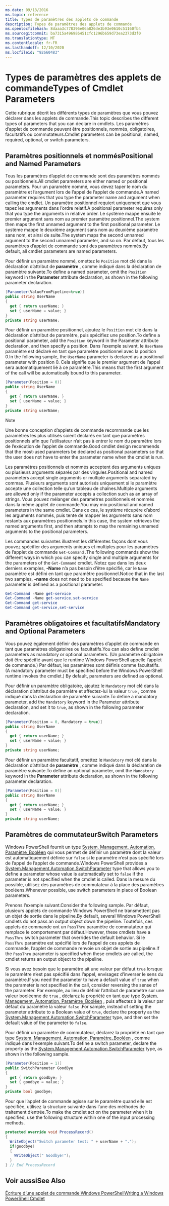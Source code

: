 ```yaml
---
ms.date: 09/13/2016
ms.topic: reference
title: Types de paramètres des applets de commande
description: Types de paramètres des applets de commande
ms.openlocfilehash: 8daaa3c778396e06a826de3b93e0610c51160fb4
ms.sourcegitcommit: ba7315a496986451cfc1296b659d73ea2373d3f0
ms.translationtype: MT
ms.contentlocale: fr-FR
ms.lasthandoff: 12/10/2020
ms.locfileid: "92660483"
---
```

# <a name="types-of-cmdlet-parameters"></a><span data-ttu-id="97342-103">Types de paramètres des applets de commande</span><span class="sxs-lookup"><span data-stu-id="97342-103">Types of Cmdlet Parameters</span></span>

<span data-ttu-id="97342-104">Cette rubrique décrit les différents types de paramètres que vous pouvez déclarer dans les applets de commande.</span><span class="sxs-lookup"><span data-stu-id="97342-104">This topic describes the different types of parameters that you can declare in cmdlets.</span></span> <span data-ttu-id="97342-105">Les paramètres d’applet de commande peuvent être positionnels, nommés, obligatoires, facultatifs ou commutateurs.</span><span class="sxs-lookup"><span data-stu-id="97342-105">Cmdlet parameters can be positional, named, required, optional, or switch parameters.</span></span>

## <a name="positional-and-named-parameters"></a><span data-ttu-id="97342-106">Paramètres positionnels et nommés</span><span class="sxs-lookup"><span data-stu-id="97342-106">Positional and Named Parameters</span></span>

<span data-ttu-id="97342-107">Tous les paramètres d’applet de commande sont des paramètres nommés ou positionnels.</span><span class="sxs-lookup"><span data-stu-id="97342-107">All cmdlet parameters are either named or positional parameters.</span></span> <span data-ttu-id="97342-108">Pour un paramètre nommé, vous devez taper le nom du paramètre et l’argument lors de l’appel de l’applet de commande.</span><span class="sxs-lookup"><span data-stu-id="97342-108">A named parameter requires that you type the parameter name and argument when calling the cmdlet.</span></span> <span data-ttu-id="97342-109">Un paramètre positionnel requiert uniquement que vous tapez les arguments dans l’ordre relatif.</span><span class="sxs-lookup"><span data-stu-id="97342-109">A positional parameter requires only that you type the arguments in relative order.</span></span> <span data-ttu-id="97342-110">Le système mappe ensuite le premier argument sans nom au premier paramètre positionnel.</span><span class="sxs-lookup"><span data-stu-id="97342-110">The system then maps the first unnamed argument to the first positional parameter.</span></span> <span data-ttu-id="97342-111">Le système mappe le deuxième argument sans nom au deuxième paramètre sans nom, et ainsi de suite.</span><span class="sxs-lookup"><span data-stu-id="97342-111">The system maps the second unnamed argument to the second unnamed parameter, and so on.</span></span> <span data-ttu-id="97342-112">Par défaut, tous les paramètres d’applet de commande sont des paramètres nommés.</span><span class="sxs-lookup"><span data-stu-id="97342-112">By default, all cmdlet parameters are named parameters.</span></span>

<span data-ttu-id="97342-113">Pour définir un paramètre nommé, omettez le `Position` mot clé dans la déclaration d’attribut de **paramètre** , comme indiqué dans la déclaration de paramètre suivante.</span><span class="sxs-lookup"><span data-stu-id="97342-113">To define a named parameter, omit the `Position` keyword in the **Parameter** attribute declaration, as shown in the following parameter declaration.</span></span>

```csharp
[Parameter(ValueFromPipeline=true)]
public string UserName
{
  get { return userName; }
  set { userName = value; }
}
private string userName;
```

<span data-ttu-id="97342-114">Pour définir un paramètre positionnel, ajoutez le `Position` mot clé dans la déclaration d’attribut de paramètre, puis spécifiez une position.</span><span class="sxs-lookup"><span data-stu-id="97342-114">To define a positional parameter, add the `Position` keyword in the Parameter attribute declaration, and then specify a position.</span></span> <span data-ttu-id="97342-115">Dans l’exemple suivant, le `UserName` paramètre est déclaré en tant que paramètre positionnel avec la position 0.</span><span class="sxs-lookup"><span data-stu-id="97342-115">In the following sample, the `UserName` parameter is declared as a positional parameter with position 0.</span></span> <span data-ttu-id="97342-116">Cela signifie que le premier argument de l’appel sera automatiquement lié à ce paramètre.</span><span class="sxs-lookup"><span data-stu-id="97342-116">This means that the first argument of the call will be automatically bound to this parameter.</span></span>

```csharp
[Parameter(Position = 0)]
public string UserName
{
  get { return userName; }
  set { userName = value; }
}
private string userName;
```

> [!NOTE]
> <span data-ttu-id="97342-117">Une bonne conception d’applets de commande recommande que les paramètres les plus utilisés soient déclarés en tant que paramètres positionnels afin que l’utilisateur n’ait pas à entrer le nom du paramètre lors de l’exécution de l’applet de commande.</span><span class="sxs-lookup"><span data-stu-id="97342-117">Good cmdlet design recommends that the most-used parameters be declared as positional parameters so that the user does not have to enter the parameter name when the cmdlet is run.</span></span>

<span data-ttu-id="97342-118">Les paramètres positionnels et nommés acceptent des arguments uniques ou plusieurs arguments séparés par des virgules.</span><span class="sxs-lookup"><span data-stu-id="97342-118">Positional and named parameters accept single arguments or multiple arguments separated by commas.</span></span> <span data-ttu-id="97342-119">Plusieurs arguments sont autorisés uniquement si le paramètre accepte une collection telle qu’un tableau de chaînes.</span><span class="sxs-lookup"><span data-stu-id="97342-119">Multiple arguments are allowed only if the parameter accepts a collection such as an array of strings.</span></span> <span data-ttu-id="97342-120">Vous pouvez mélanger des paramètres positionnels et nommés dans la même applet de commande.</span><span class="sxs-lookup"><span data-stu-id="97342-120">You may mix positional and named parameters in the same cmdlet.</span></span> <span data-ttu-id="97342-121">Dans ce cas, le système récupère d’abord les arguments nommés, puis tente de mapper les arguments sans nom restants aux paramètres positionnels.</span><span class="sxs-lookup"><span data-stu-id="97342-121">In this case, the system retrieves the named arguments first, and then attempts to map the remaining unnamed arguments to the positional parameters.</span></span>

<span data-ttu-id="97342-122">Les commandes suivantes illustrent les différentes façons dont vous pouvez spécifier des arguments uniques et multiples pour les paramètres de l’applet de commande `Get-Command` .</span><span class="sxs-lookup"><span data-stu-id="97342-122">The following commands show the different ways in which you can specify single and multiple arguments for the parameters of the `Get-Command` cmdlet.</span></span> <span data-ttu-id="97342-123">Notez que dans les deux derniers exemples, **-Name** n’a pas besoin d’être spécifié, car le `Name` paramètre est défini en tant que paramètre positionnel.</span><span class="sxs-lookup"><span data-stu-id="97342-123">Notice that in the last two samples, **-name** does not need to be specified because the `Name` parameter is defined as a positional parameter.</span></span>

```powershell
Get-Command -Name get-service
Get-Command -Name get-service,set-service
Get-Command get-service
Get-Command get-service,set-service
```

## <a name="mandatory-and-optional-parameters"></a><span data-ttu-id="97342-124">Paramètres obligatoires et facultatifs</span><span class="sxs-lookup"><span data-stu-id="97342-124">Mandatory and Optional Parameters</span></span>

<span data-ttu-id="97342-125">Vous pouvez également définir des paramètres d’applet de commande en tant que paramètres obligatoires ou facultatifs.</span><span class="sxs-lookup"><span data-stu-id="97342-125">You can also define cmdlet parameters as mandatory or optional parameters.</span></span> <span data-ttu-id="97342-126">(Un paramètre obligatoire doit être spécifié avant que le runtime Windows PowerShell appelle l’applet de commande.)  Par défaut, les paramètres sont définis comme facultatifs.</span><span class="sxs-lookup"><span data-stu-id="97342-126">(A mandatory parameter must be specified before the Windows PowerShell runtime invokes the cmdlet.)  By default, parameters are defined as optional.</span></span>

<span data-ttu-id="97342-127">Pour définir un paramètre obligatoire, ajoutez le `Mandatory` mot clé dans la déclaration d’attribut de paramètre et affectez-lui la valeur `true` , comme indiqué dans la déclaration de paramètre suivante.</span><span class="sxs-lookup"><span data-stu-id="97342-127">To define a mandatory parameter, add the `Mandatory` keyword in the Parameter attribute declaration, and set it to `true`, as shown in the following parameter declaration.</span></span>

```csharp
[Parameter(Position = 0, Mandatory = true)]
public string UserName
{
  get { return userName; }
  set { userName = value; }
}
private string userName;
```

<span data-ttu-id="97342-128">Pour définir un paramètre facultatif, omettez le `Mandatory` mot clé dans la déclaration d’attribut de **paramètre** , comme indiqué dans la déclaration de paramètre suivante.</span><span class="sxs-lookup"><span data-stu-id="97342-128">To define an optional parameter, omit the `Mandatory` keyword in the **Parameter** attribute declaration, as shown in the following parameter declaration.</span></span>

```csharp
[Parameter(Position = 0)]
public string UserName
{
  get { return userName; }
  set { userName = value; }
}
private string userName;
```

## <a name="switch-parameters"></a><span data-ttu-id="97342-129">Paramètres de commutateur</span><span class="sxs-lookup"><span data-stu-id="97342-129">Switch Parameters</span></span>

<span data-ttu-id="97342-130">Windows PowerShell fournit un type [System. Management. Automation. Paramètre_Booléen](/dotnet/api/System.Management.Automation.SwitchParameter) qui vous permet de définir un paramètre dont la valeur est automatiquement définie sur `false` si le paramètre n’est pas spécifié lors de l’appel de l’applet de commande.</span><span class="sxs-lookup"><span data-stu-id="97342-130">Windows PowerShell provides a [System.Management.Automation.SwitchParameter](/dotnet/api/System.Management.Automation.SwitchParameter) type that allows you to define a parameter whose value is automatically set to `false` if the parameter is not specified when the cmdlet is called.</span></span> <span data-ttu-id="97342-131">Dans la mesure du possible, utilisez des paramètres de commutateur à la place des paramètres booléens.</span><span class="sxs-lookup"><span data-stu-id="97342-131">Whenever possible, use switch parameters in place of Boolean parameters.</span></span>

<span data-ttu-id="97342-132">Prenons l’exemple suivant.</span><span class="sxs-lookup"><span data-stu-id="97342-132">Consider the following sample.</span></span> <span data-ttu-id="97342-133">Par défaut, plusieurs applets de commande Windows PowerShell ne transmettent pas un objet de sortie dans le pipeline.</span><span class="sxs-lookup"><span data-stu-id="97342-133">By default, several Windows PowerShell cmdlets do not pass an output object down the pipeline.</span></span> <span data-ttu-id="97342-134">Toutefois, ces applets de commande ont un `PassThru` paramètre de commutateur qui remplace le comportement par défaut.</span><span class="sxs-lookup"><span data-stu-id="97342-134">However, these cmdlets have a `PassThru` switch parameter that overrides the default behavior.</span></span> <span data-ttu-id="97342-135">Si le `PassThru` paramètre est spécifié lors de l’appel de ces applets de commande, l’applet de commande renvoie un objet de sortie au pipeline.</span><span class="sxs-lookup"><span data-stu-id="97342-135">If the `PassThru` parameter is specified when these cmdlets are called, the cmdlet returns an output object to the pipeline.</span></span>

<span data-ttu-id="97342-136">Si vous avez besoin que le paramètre ait une valeur par défaut `true` lorsque le paramètre n’est pas spécifié dans l’appel, envisagez d’inverser le sens du paramètre.</span><span class="sxs-lookup"><span data-stu-id="97342-136">If you need the parameter to have a default value of `true` when the parameter is not specified in the call, consider reversing the sense of the parameter.</span></span> <span data-ttu-id="97342-137">Par exemple, au lieu de définir l’attribut de paramètre sur une valeur booléenne de `true` , déclarez la propriété en tant que type [System. Management. Automation. Paramètre_Booléen](/dotnet/api/System.Management.Automation.SwitchParameter) , puis affectez à la valeur par défaut du paramètre la valeur `false` .</span><span class="sxs-lookup"><span data-stu-id="97342-137">For sample, instead of setting the parameter attribute to a Boolean value of `true`, declare the property as the [System.Management.Automation.SwitchParameter](/dotnet/api/System.Management.Automation.SwitchParameter) type, and then set the default value of the parameter to `false`.</span></span>

<span data-ttu-id="97342-138">Pour définir un paramètre de commutateur, déclarez la propriété en tant que type [System. Management. Automation. Paramètre_Booléen](/dotnet/api/System.Management.Automation.SwitchParameter) , comme indiqué dans l’exemple suivant.</span><span class="sxs-lookup"><span data-stu-id="97342-138">To define a switch parameter, declare the property as the [System.Management.Automation.SwitchParameter](/dotnet/api/System.Management.Automation.SwitchParameter) type, as shown in the following sample.</span></span>

```csharp
[Parameter(Position = 1)]
public SwitchParameter GoodBye
{
  get { return goodbye; }
  set { goodbye = value; }
}
private bool goodbye;
```

<span data-ttu-id="97342-139">Pour que l’applet de commande agisse sur le paramètre quand elle est spécifiée, utilisez la structure suivante dans l’une des méthodes de traitement d’entrée.</span><span class="sxs-lookup"><span data-stu-id="97342-139">To make the cmdlet act on the parameter when it is specified, use the following structure within one of the input processing methods.</span></span>

```csharp
protected override void ProcessRecord()
{
  WriteObject("Switch parameter test: " + userName + ".");
  if(goodbye)
  {
    WriteObject(" Goodbye!");
  }
} // End ProcessRecord
```

## <a name="see-also"></a><span data-ttu-id="97342-140">Voir aussi</span><span class="sxs-lookup"><span data-stu-id="97342-140">See Also</span></span>

[<span data-ttu-id="97342-141">Écriture d’une applet de commande Windows PowerShell</span><span class="sxs-lookup"><span data-stu-id="97342-141">Writing a Windows PowerShell Cmdlet</span></span>](./writing-a-windows-powershell-cmdlet.md)
